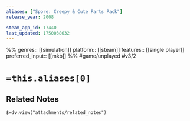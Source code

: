 ```yaml
---
aliases: ["Spore: Creepy & Cute Parts Pack"]
release_year: 2008

steam_app_id: 17440
last_updated: 1750038632
---
```

%%
genres:: [[simulation]]
platform:: [[steam]]
features:: [[single player]]
preferred_input:: [[mkb]]
%%
#game/unplayed
#v3/2

# `=this.aliases[0]`
## Related Notes
`$=dv.view("attachments/related_notes")`
